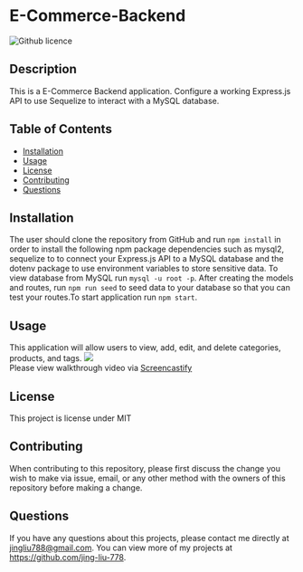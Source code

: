 # E-Commerce-Backend

  ![Github licence](http://img.shields.io/badge/license-MIT-blue.svg)
  
  
  ## Description 
  This is a E-Commerce Backend application. Configure a working Express.js API to use Sequelize to interact with a MySQL database. 

  ## Table of Contents
  * [Installation](#installation)
  * [Usage](#usage)
  * [License](#license)
  * [Contributing](#contributing)
  * [Questions](#questions)
  
  ## Installation 
  The user should clone the repository from GitHub and run `npm install` in order to install the following npm package dependencies such as  mysql2, sequelize to to connect your Express.js API to a MySQL database and the dotenv package to use environment variables to store sensitive data. To view database from MySQL run `mysql -u root -p`. After creating the models and routes, run `npm run seed` to seed data to your database so that you can test your routes.To start application run `npm start`.

  ## Usage 
  This application will allow users to view, add, edit, and delete categories, products, and tags. <img src="walkthrough video.gif"><br>Please view walkthrough video via  [Screencastify](https://drive.google.com/file/d/1JXePk3vUsSGxkpCqESVRID-5ZFI8kMI_/view)<br>
  
  
  ## License 
  This project is license under MIT
  
  ## Contributing 
  When contributing to this repository, please first discuss the change you wish to make via issue, email, or any other method with the owners of this repository before making a change.
  
  ## Questions
  If you have any questions about this projects, please contact me directly at jingliu788@gmail.com. You can view more of my projects at https://github.com/jing-liu-778.
